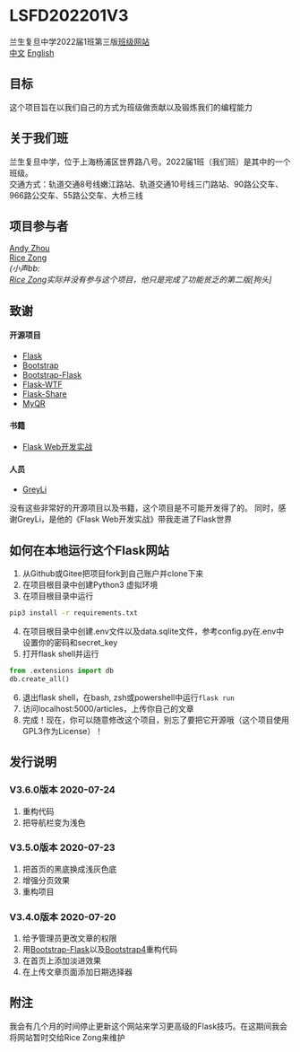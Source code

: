 # LSFD202201V3
兰生复旦中学2022届1班第三版[班级网站](https://ls202201.pythonanywhere.com)  
[中文](./README_zh.md)
[English](./README.md)
## 目标
这个项目旨在以我们自己的方式为班级做贡献以及锻炼我们的编程能力

## 关于我们班
兰生复旦中学，位于上海杨浦区世界路八号。2022届1班（我们班）是其中的一个班级。  
交通方式：轨道交通8号线嫩江路站、轨道交通10号线三门路站、90路公交车、966路公交车、55路公交车、大桥三线

## 项目参与者
[Andy Zhou](https://github.com/z-t-y)  
[Rice Zong](https://github.com/rice0208)  
*(小声bb:*  
*[Rice Zong](https://github.com/rice0208)实际并没有参与这个项目，他只是完成了功能贫乏的第二版\[狗头\]*

## 致谢

#### 开源项目
- [Flask](https://github.com/pallets/flask)
- [Bootstrap](https://github.com/twbs/bootstrap)
- [Bootstrap-Flask](https://github.com/greyli/bootstrap-flask)
- [Flask-WTF](https://github.com/lepture/flask-wtf)
- [Flask-Share](https://github.com/greyli/flask-share)
- [MyQR](https://pypi.org/project/MyQR/)
#### 书籍
- [Flask Web开发实战](https://helloflask.com)
#### 人员
- [GreyLi](https://greyli.com)

没有这些非常好的开源项目以及书籍，这个项目是不可能开发得了的。
同时，感谢GreyLi，是他的《Flask Web开发实战》带我走进了Flask世界

## 如何在本地运行这个Flask网站
1. 从Github或Gitee把项目fork到自己账户并clone下来
2. 在项目根目录中创建Python3 虚拟环境
3. 在项目根目录中运行
```bash
pip3 install -r requirements.txt
```
4. 在项目根目录中创建.env文件以及data.sqlite文件，参考config.py在.env中设置你的密码和secret_key
5. 打开flask shell并运行
```python
from .extensions import db
db.create_all()
```
6. 退出flask shell，在bash, zsh或powershell中运行`flask run`
7. 访问localhost:5000/articles，上传你自己的文章
8. 完成！现在，你可以随意修改这个项目，别忘了要把它开源哦（这个项目使用GPL3作为License）！


## 发行说明
### V3.6.0版本 2020-07-24
1. 重构代码
2. 把导航栏变为浅色

### V3.5.0版本 2020-07-23
1. 把首页的黑底换成浅灰色底
2. 增强分页效果
3. 重构项目

### V3.4.0版本 2020-07-20
1. 给予管理员更改文章的权限
2. 用[Bootstrap-Flask](https://github.com/greyli/bootstrap-flask)以及[Bootstrap4](https://github.com/twbs/bootstrap)重构代码
3. 在首页上添加淡进效果
4. 在上传文章页面添加日期选择器

## 附注
我会有几个月的时间停止更新这个网站来学习更高级的Flask技巧。在这期间我会将网站暂时交给Rice Zong来维护
